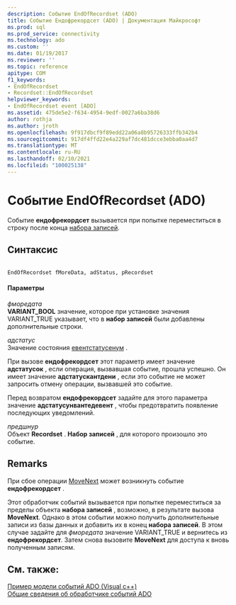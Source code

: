 ```yaml
---
description: Событие EndOfRecordset (ADO)
title: Событие Ендофрекордсет (ADO) | Документация Майкрософт
ms.prod: sql
ms.prod_service: connectivity
ms.technology: ado
ms.custom: ''
ms.date: 01/19/2017
ms.reviewer: ''
ms.topic: reference
apitype: COM
f1_keywords:
- EndOfRecordset
- Recordset::EndOfRecordset
helpviewer_keywords:
- EndOfRecordset event [ADO]
ms.assetid: 475de5e2-f634-4954-9edf-0027a6ba38d6
author: rothja
ms.author: jroth
ms.openlocfilehash: 9f917dbcf9f89edd22a06a8b95726333ffb342b4
ms.sourcegitcommit: 917df4ffd22e4a229af7dc481dcce3ebba0aa4d7
ms.translationtype: MT
ms.contentlocale: ru-RU
ms.lasthandoff: 02/10/2021
ms.locfileid: "100025138"
---
```

# <a name="endofrecordset-event-ado"></a>Событие EndOfRecordset (ADO)
Событие **ендофрекордсет** вызывается при попытке переместиться в строку после конца [набора записей](../../../ado/reference/ado-api/recordset-object-ado.md).  
  
## <a name="syntax"></a>Синтаксис  
  
```  
  
EndOfRecordset fMoreData, adStatus, pRecordset  
```  
  
#### <a name="parameters"></a>Параметры  
 *фморедата*  
 **VARIANT_BOOL** значение, которое при установке значения VARIANT_TRUE указывает, что в **набор записей** были добавлены дополнительные строки.  
  
 *адстатус*  
 Значение состояния [евентстатусенум](../../../ado/reference/ado-api/eventstatusenum.md) .  
  
 При вызове **ендофрекордсет** этот параметр имеет значение **адстатусок** , если операция, вызвавшая событие, прошла успешно. Он имеет значение **адстатускантдени** , если это событие не может запросить отмену операции, вызвавшей это событие.  
  
 Перед возвратом **ендофрекордсет** задайте для этого параметра значение **адстатусунвантедевент** , чтобы предотвратить появление последующих уведомлений.  
  
 *предшнур*  
 Объект **Recordset** . **Набор записей** , для которого произошло это событие.  
  
## <a name="remarks"></a>Remarks  
 При сбое операции [MoveNext](../../../ado/reference/ado-api/movefirst-movelast-movenext-and-moveprevious-methods-ado.md) может возникнуть событие **ендофрекордсет** .  
  
 Этот обработчик событий вызывается при попытке переместиться за пределы объекта **набора записей** , возможно, в результате вызова **MoveNext**. Однако в этом событии можно получить дополнительные записи из базы данных и добавить их в конец **набора записей**. В этом случае задайте для *фморедата* значение VARIANT_TRUE и вернитесь из **ендофрекордсет**. Затем снова вызовите **MoveNext** для доступа к вновь полученным записям.  
  
## <a name="see-also"></a>См. также:  
 [Пример модели событий ADO (Visual c++)](../../../ado/reference/ado-api/ado-events-model-example-vc.md)   
 [Общие сведения об обработчике событий ADO](../../../ado/guide/data/ado-event-handler-summary.md)
